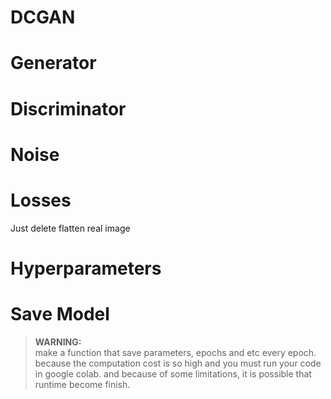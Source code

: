 # DCGAN

# Generator
# Discriminator
# Noise
# Losses
Just delete flatten real image
# Hyperparameters
# Save Model 
> **WARNING:**  
> make a function that save parameters, epochs and etc every epoch. because the computation cost is so high and you must run 
> your code in google colab. and because of some limitations, it is possible that runtime become finish.
